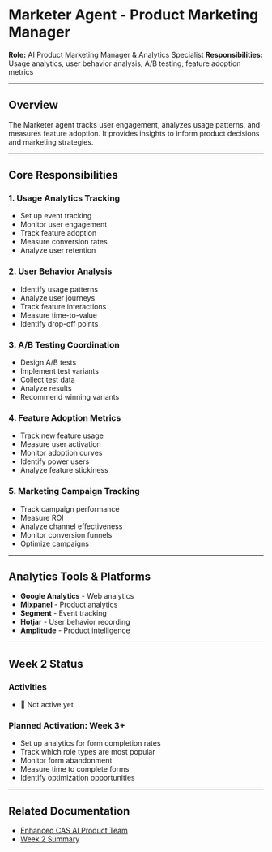 # Marketer Agent - Product Marketing Manager

**Role:** AI Product Marketing Manager & Analytics Specialist
**Responsibilities:** Usage analytics, user behavior analysis, A/B testing, feature adoption metrics

---

## Overview

The Marketer agent tracks user engagement, analyzes usage patterns, and measures feature adoption. It provides insights to inform product decisions and marketing strategies.

---

## Core Responsibilities

### 1. Usage Analytics Tracking
- Set up event tracking
- Monitor user engagement
- Track feature adoption
- Measure conversion rates
- Analyze user retention

### 2. User Behavior Analysis
- Identify usage patterns
- Analyze user journeys
- Track feature interactions
- Measure time-to-value
- Identify drop-off points

### 3. A/B Testing Coordination
- Design A/B tests
- Implement test variants
- Collect test data
- Analyze results
- Recommend winning variants

### 4. Feature Adoption Metrics
- Track new feature usage
- Measure user activation
- Monitor adoption curves
- Identify power users
- Analyze feature stickiness

### 5. Marketing Campaign Tracking
- Track campaign performance
- Measure ROI
- Analyze channel effectiveness
- Monitor conversion funnels
- Optimize campaigns

---

## Analytics Tools & Platforms

- **Google Analytics** - Web analytics
- **Mixpanel** - Product analytics
- **Segment** - Event tracking
- **Hotjar** - User behavior recording
- **Amplitude** - Product intelligence

---

## Week 2 Status

### Activities
- 🔴 Not active yet

### Planned Activation: Week 3+
- Set up analytics for form completion rates
- Track which role types are most popular
- Monitor form abandonment
- Measure time to complete forms
- Identify optimization opportunities

---

## Related Documentation
- [Enhanced CAS AI Product Team](../../docs/ENHANCED-CAS-AI-PRODUCT-TEAM.md)
- [Week 2 Summary](../../docs/WEEK-2-SUMMARY.md)
